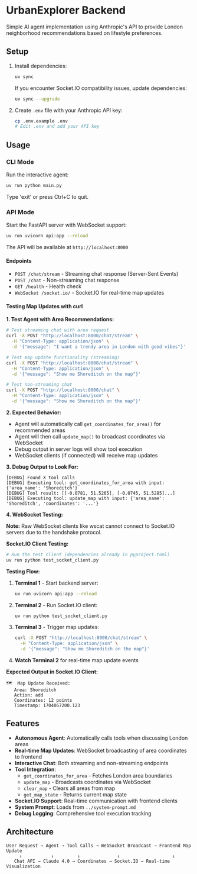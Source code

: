 # UrbanExplorer Backend

Simple AI agent implementation using Anthropic's API to provide London neighborhood recommendations based on lifestyle preferences.

## Setup

1. Install dependencies:
   ```bash
   uv sync
   ```
   
   If you encounter Socket.IO compatibility issues, update dependencies:
   ```bash
   uv sync --upgrade
   ```

2. Create `.env` file with your Anthropic API key:
   ```bash
   cp .env.example .env
   # Edit .env and add your API key
   ```

## Usage

### CLI Mode
Run the interactive agent:
```bash
uv run python main.py
```

Type 'exit' or press Ctrl+C to quit.

### API Mode
Start the FastAPI server with WebSocket support:
```bash
uv run uvicorn api:app --reload
```

The API will be available at `http://localhost:8000`

#### Endpoints
- `POST /chat/stream` - Streaming chat response (Server-Sent Events)
- `POST /chat` - Non-streaming chat response
- `GET /health` - Health check
- `WebSocket /socket.io/` - Socket.IO for real-time map updates

#### Testing Map Updates with curl

**1. Test Agent with Area Recommendations:**
```bash
# Test streaming chat with area request
curl -X POST "http://localhost:8000/chat/stream" \
  -H "Content-Type: application/json" \
  -d '{"message": "I want a trendy area in London with good vibes"}'

# Test map update functionality (streaming)
curl -X POST "http://localhost:8000/chat/stream" \
  -H "Content-Type: application/json" \
  -d '{"message": "Show me Shoreditch on the map"}'

# Test non-streaming chat
curl -X POST "http://localhost:8000/chat" \
  -H "Content-Type: application/json" \
  -d '{"message": "Show me Shoreditch on the map"}'
```

**2. Expected Behavior:**
- Agent will automatically call `get_coordinates_for_area()` for recommended areas
- Agent will then call `update_map()` to broadcast coordinates via WebSocket
- Debug output in server logs will show tool execution
- WebSocket clients (if connected) will receive map updates

**3. Debug Output to Look For:**
```
[DEBUG] Found X tool calls
[DEBUG] Executing tool: get_coordinates_for_area with input: {'area_name': 'Shoreditch'}
[DEBUG] Tool result: [[-0.0781, 51.5265], [-0.0745, 51.5285]...]
[DEBUG] Executing tool: update_map with input: {'area_name': 'Shoreditch', 'coordinates': '...'}
```

**4. WebSocket Testing:**

**Note:** Raw WebSocket clients like wscat cannot connect to Socket.IO servers due to the handshake protocol.

**Socket.IO Client Testing:**
```bash
# Run the test client (dependencies already in pyproject.toml)
uv run python test_socket_client.py
```

**Testing Flow:**
1. **Terminal 1** - Start backend server:
   ```bash
   uv run uvicorn api:app --reload
   ```

2. **Terminal 2** - Run Socket.IO client:
   ```bash
   uv run python test_socket_client.py
   ```

3. **Terminal 3** - Trigger map updates:
   ```bash
   curl -X POST "http://localhost:8000/chat/stream" \
     -H "Content-Type: application/json" \
     -d '{"message": "Show me Shoreditch on the map"}'
   ```

4. **Watch Terminal 2** for real-time map update events

**Expected Output in Socket.IO Client:**
```
🗺️  Map Update Received:
   Area: Shoreditch
   Action: add
   Coordinates: 12 points
   Timestamp: 1704067200.123
```

## Features

- **Autonomous Agent**: Automatically calls tools when discussing London areas
- **Real-time Map Updates**: WebSocket broadcasting of area coordinates to frontend
- **Interactive Chat**: Both streaming and non-streaming endpoints
- **Tool Integration**: 
  - `get_coordinates_for_area` - Fetches London area boundaries
  - `update_map` - Broadcasts coordinates via WebSocket
  - `clear_map` - Clears all areas from map
  - `get_map_state` - Returns current map state
- **Socket.IO Support**: Real-time communication with frontend clients
- **System Prompt**: Loads from `../system-prompt.md`
- **Debug Logging**: Comprehensive tool execution tracking

## Architecture

```
User Request → Agent → Tool Calls → WebSocket Broadcast → Frontend Map Update
     ↓           ↓         ↓              ↓                    ↓
   Chat API → Claude 4.0 → Coordinates → Socket.IO → Real-time Visualization
```